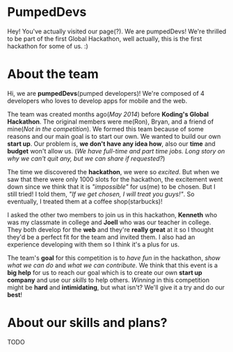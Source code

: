 PumpedDevs
================
Hey! You've actually visited our page(?). We are pumpedDevs! We're thrilled to be part of the first Global Hackathon, well actually, this is the first hackathon for some of us. :)


About the team
===========================
Hi, we are **pumpedDevs**(pumped developers)! We're composed of 4 developers who loves to develop apps for mobile and  the web.

The team was created months ago(*May 2014*) before **Koding's Global Hackathon**. The original members were me(Ron), Bryan, and a friend of mine(*Not in the competition*). We formed this team because of some reasons and our main goal is to start our own. We wanted to build our own **start up**. Our problem is, **we don't have any idea how**, also our **time** and **budget** won't allow us. (*We have full-time and part time jobs. Long story on why we can't quit any, but we can share if requested?*)

The time we discovered the **hackathon**, we were so *excited*. But when we saw that there were only 1000 slots for the hackathon, the excitement went down since we think that it is *"impossible"* for us(me) to be chosen. But I still tried! I told them, *"If we get chosen, I will treat you guys!"*. So eventually, I treated them at a coffee shop(starbucks)!

I asked the other two members to join us in this hackathon, **Kenneth** who was my classmate in college and **Joell** who was our teacher in college. They both develop for the **web** and they're **really great** at it so I thought they'd be a perfect fit for the team and invited them. I also had an experience developing with them so I think it's a plus for us.

The team's **goal** for this competition is to *have fun* in the hackathon, *show what we can do* and *what we can contribute*. We think that this event is a **big help** for us to reach our goal which is to create our own **start up company** and use our *skills* to help others. *Winning* in this competition might be **hard** and **intimidating**, but what isn't? We'll give it a try and do our **best**!

About our skills and plans?
=======
TODO
